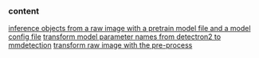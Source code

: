 ### content
[inference objects from a raw image with a pretrain model file and a model config file](https://github.com/KobryLee/cv_tricks/blob/main/Frameworks/mmdet/inference_with_detector.py)
[transform model parameter names from detectron2 to mmdetection](https://github.com/KobryLee/cv_tricks/blob/main/Frameworks/mmdet/detr_to_mmdet.py)
[transform raw image with the pre-process](https://github.com/KobryLee/cv_tricks/blob/main/Frameworks/mmdet/data_transform.py)

